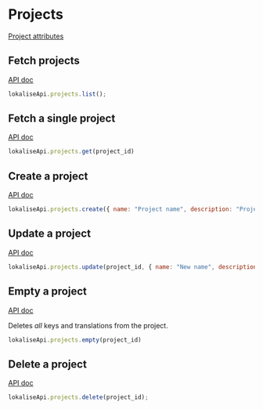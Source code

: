 # Projects

[Project attributes](https://app.lokalise.com/api2docs/curl/#object-projects)

## Fetch projects

[API doc](https://app.lokalise.com/api2docs/curl/#transition-list-all-projects-get)

```js
lokaliseApi.projects.list();
```

## Fetch a single project

[API doc](https://app.lokalise.com/api2docs/curl/#transition-retrieve-a-project-get)

```js
lokaliseApi.projects.get(project_id)
```

## Create a project

[API doc](https://app.lokalise.com/api2docs/curl/#transition-create-a-project-post)

```js
lokaliseApi.projects.create({ name: "Project name", description: "Project description" });
```

## Update a project

[API doc](https://app.lokalise.com/api2docs/curl/#transition-update-a-project-put)

```js
lokaliseApi.projects.update(project_id, { name: "New name", description: "New description"});
```

## Empty a project

[API doc](https://app.lokalise.com/api2docs/curl/#transition-empty-a-project-put)

Deletes *all* keys and translations from the project.

```js
lokaliseApi.projects.empty(project_id)
```

## Delete a project

[API doc](https://app.lokalise.com/api2docs/curl/#transition-delete-a-project-delete)

```js
lokaliseApi.projects.delete(project_id);
```
